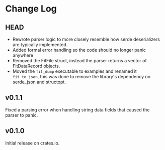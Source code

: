 # Change Log

## HEAD
* Rewrote parser logic to more closely resemble how serde deserializers are
typically implemented.
* Added formal error handling so the code should no longer panic anywhere
* Removed the FitFile struct, instead the parser returns a vector of
FitDataRecord objects.
* Moved the `fit_dump` executable to examples and renamed it `fit_to_json`,
this was done to remove the library's dependency on serde_json and structopt.

## v0.1.1
Fixed a parsing error when handling string data fields that caused the
parser to panic.

## v0.1.0
Initial release on crates.io.
